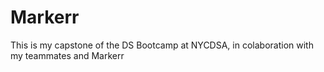 # Markerr
This is my capstone of the DS Bootcamp at NYCDSA, in colaboration with my teammates and Markerr
